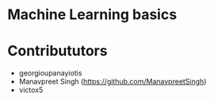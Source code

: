# Machine Learning basics

# Contribututors
- georgioupanayiotis
- Manavpreet Singh (https://github.com/ManavpreetSingh)
- victox5
